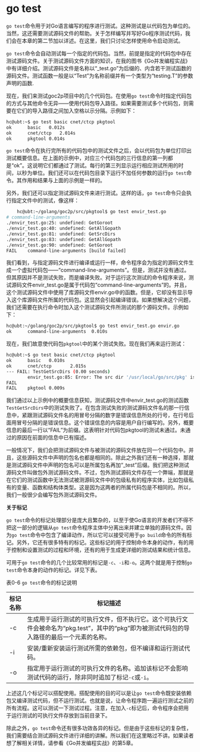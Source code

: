 # go test



`go test`命令用于对Go语言编写的程序进行测试。这种测试是以代码包为单位的。当然，这还需要测试源码文件的帮助。关于怎样编写并写好Go程序测试代码，我们会在本章的第二节加以详述。在这里，我们只讨论怎样使用命令启动测试。

`go test`命令会自动测试每一个指定的代码包。当然，前提是指定的代码包中存在测试源码文件。关于测试源码文件方面的知识，在我的图书《Go并发编程实战》中有详细介绍。测试源码文件是名称以“_test.go”为后缀的、内含若干测试函数的源码文件。测试函数一般是以“Test”为名称前缀并有一个类型为“testing.T”的参数声明的函数.

现在，我们来测试goc2p项目中的几个代码包。在使用```go test```命令时指定代码包的方式与其他命令无异——使用代码包导入路径。如果需要测试多个代码包，则需要在它们的导入路径之间加入空格以示分隔。示例如下：

```bash
hc@ubt:~$ go test basic cnet/ctcp pkgtool
ok  	basic	0.012s
ok  	cnet/ctcp	2.014s
ok  	pkgtool	0.014s
```

`go test`命令在执行完所有的代码包中的测试文件之后，会以代码包为单位打印出测试概要信息。在上面的示例中，对应三个代码包的三行信息的第一列都是“ok”。这说明它们都通过了测试。每行的第三列显示运行相应测试所用的时间，以秒为单位。我们还可以在代码包目录下运行不加任何参数的运行`go test`命令。其作用和结果与上面的示例是一样的。

另外，我们还可以指定测试源码文件来进行测试。这样的话，`go test`命令只会执行指定文件中的测试，像这样：

```bash
	hc@ubt:~/golang/goc2p/src/pkgtool$ go test envir_test.go
# command-line-arguments
./envir_test.go:25: undefined: GetGoroot
./envir_test.go:40: undefined: GetAllGopath
./envir_test.go:81: undefined: GetSrcDirs
./envir_test.go:83: undefined: GetAllGopath
./envir_test.go:90: undefined: GetGoroot
FAIL	command-line-arguments [build failed]
```

我们看到，与指定源码文件进行编译或运行一样，命令程序会为指定的源码文件生成一个虚拟代码包——“command-line-arguments”。但是，测试并没有通过。但其原因并不是测试失败，而是编译失败。对于运行这次测试的命令程序来说，测试源码文件envir_test.go是属于代码包“command-line-arguments”的。并且，这个测试源码文件中使用了库源码文件envir.go中的函数。但是，它却没有显示导入这个库源码文件所属的代码包。这显然会引起编译错误。如果想解决这个问题，我们还需要在执行命令时加入这个测试源码文件所测试的那个源码文件。示例如下：

```bash
hc@ubt:~/golang/goc2p/src/pkgtool$ go test envir_test.go envir.go
ok  	command-line-arguments	0.010s
```

现在，我们故意使代码包`pkgtool`中的某个测试失败。现在我们再来运行测试：

```bash
hc@ubt:~$ go test basic cnet/ctcp pkgtool
ok      basic   0.010s
ok      cnet/ctcp       2.015s
--- FAIL: TestGetSrcDirs (0.00 seconds)
        envir_test.go:85: Error: The src dir '/usr/local/go/src/pkg' is incorrect.
FAIL
FAIL    pkgtool 0.009s
```

我们通过以上示例中的概要信息获知，测试源码文件中envir_test.go的测试函数`TestGetSrcDirs`中的测试失败了。在包含测试失败的测试源码文件名的那一行信息中，紧跟测试源码文件名的用冒号分隔的数字是错误信息所处的行号，在行号后面用冒号分隔的是错误信息。这个错误信息的内容是用户自行编写的。另外，概要信息的最后一行以“FAIL”为前缀。这表明针对代码包pkgtool的测试未通过。未通过的原因在前面的信息中已有描述。

一般情况下，我们会把测试源码文件与被测试的源码文件放在同一个代码包中。并且，这些源码文件中声明的包名也都是相同的。除此之外我们还有一种选择，那就是测试源码文件中声明的包名可以是所属包名再加“_test”后缀。我们把这种测试源码文件叫做包外测试源码文件。不过，包外测试源码文件存在一个弊端，那就是在它们的测试函数中无法测试被测源码文件中的包级私有的程序实体，比如包级私有的变量、函数和结构体类型。这是因为这两者的所属代码包是不相同的。所以，我们一般很少会编写包外测试源码文件。

**关于标记**

`go test`命令的标记处理部分是庞大且繁杂的，以至于使Go语言的开发者们不得不把这一部分的逻辑从`go test`命令程序主体中分离出来并建立单独的源码文件。因为`go test`命令中包含了编译动作，所以它可以接受可用于`go build`命令的所有标记。另外，它还有很多特有的标记。这些标记的用于控制命令本身的动作，有的用于控制和设置测试的过程和环境，还有的用于生成更详细的测试结果和统计信息。

可用于`go test`命令的几个比较常用的标记是`-c`、`-i`和`-o`。这两个就是用于控制`go test`命令本身的动作的标记。详见下表。

表0-6 ```go test```命令的标记说明

标记名称      | 标记描述
------------ | -------------
-c           | 生成用于运行测试的可执行文件，但不执行它。这个可执行文件会被命名为“pkg.test”，其中的“pkg”即为被测试代码包的导入路径的最后一个元素的名称。
-i           |  安装/重新安装运行测试所需的依赖包，但不编译和运行测试代码。
-o           | 指定用于运行测试的可执行文件的名称。追加该标记不会影响测试代码的运行，除非同时追加了标记`-c`或`-i`。

上述这几个标记可以搭配使用。搭配使用的目的可以是让`go test`命令既安装依赖包又编译测试代码，但不运行测试。也就是说，让命令程序跑一遍运行测试之前的所有流程。这可以测试一下测试过程。注意，在加入`-c`标记后，命令程序会把用于运行测试的可执行文件存放到当前目录下。

除此之外，`go test`命令还有很多功效各异的标记。但是由于这些标记的复杂性，我们需要结合测试源码文件进行详细的讲解。所以我们在这里略过不讲。如果读者想了解相关详情，请参看《Go并发编程实战》的第5章。